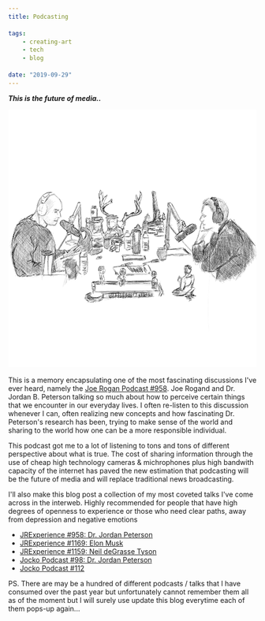 ```yaml
---
title: Podcasting

tags:
    - creating-art
    - tech
    - blog

date: "2019-09-29"
---
```


***This is the future of media..*** 

![958](9581.jpg) 

This is a memory encapsulating one of the most fascinating discussions I've ever heard, namely the [Joe Rogan Podcast #958](https://www.youtube.com/watch?v=USg3NR76XpQ&t=308s). Joe Rogand and Dr. Jordan B. Peterson talking so much about how to perceive certain things that we encounter in our everyday lives. I often re-listen to this discussion whenever I can, often realizing new concepts and how fascinating Dr. Peterson's research has been, trying to make sense of the world and sharing to the world how one can be a more responsible individual. 

This podcast got me to a lot of listening to tons and tons of different perspective about what is true. The cost of sharing information through the use of cheap high technology cameras & michrophones plus high bandwith capacity of the internet has paved the new estimation that podcasting will be the future of media and will replace traditional news broadcasting.

I'll also make this blog post a collection of my most coveted talks I've come across in the interweb. Highly recommended for people that have high degrees of openness to experience or those who need clear paths, away from depression and negative emotions

* [JRExperience #958: Dr. Jordan Peterson](https://www.youtube.com/watch?v=USg3NR76XpQ&t=308s)
* [JRExperience #1169: Elon Musk](https://www.youtube.com/watch?v=ycPr5-27vSI&t=376s) 
* [JRExperience #1159: Neil deGrasse Tyson](https://www.youtube.com/watch?v=vGc4mg5pul4)
* [Jocko Podcast #98: Dr. Jordan Peterson](https://www.youtube.com/watch?v=23dArPpXgCM)
* [Jocko Podcast #112](https://www.youtube.com/watch?v=WHZjcfgk4CI)

PS. There are may be a hundred of different podcasts / talks that I have consumed over the past year but unfortunately cannot remember them all as of the moment but I will surely use update this blog everytime each of them pops-up again...